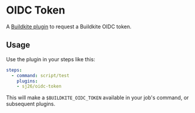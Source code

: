 # OIDC Token

A [Buildkite plugin](https://buildkite.com/docs/plugins) to request a Buildkite OIDC token.

## Usage

Use the plugin in your steps like this:

```yaml
steps:
  - command: script/test
    plugins:
    - sj26/oidc-token
```

This will make a `$BUILDKITE_OIDC_TOKEN` available in your job's command, or subsequent plugins.
